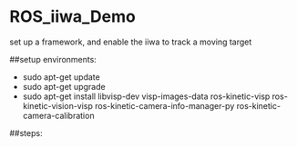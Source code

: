 # ROS_iiwa_Demo
set up a framework, and enable the iiwa to track a moving target


##setup environments:
- sudo apt-get update
- sudo apt-get upgrade
- sudo apt-get install libvisp-dev visp-images-data ros-kinetic-visp ros-kinetic-vision-visp ros-kinetic-camera-info-manager-py ros-kinetic-camera-calibration


##steps:

